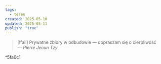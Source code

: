 ```yaml
---
tags:
  - teren
created: 2025-05-10
updated: 2025-05-11
publish: "true"
---
```

>[!fail] Prywatne zbiory w odbudowie — dopraszam się o cierpliwość
>— *Pierre Jeoun Tzy*  

^5fa0c1

